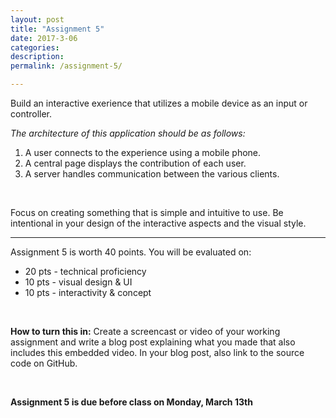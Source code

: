 ```yaml
---
layout: post
title: "Assignment 5"
date: 2017-3-06
categories:
description: 
permalink: /assignment-5/

---
```


Build an interactive exerience that utilizes a mobile device as an input or controller. 

*The architecture of this application should be as follows:*

1. A user connects to the experience using a mobile phone. 
2. A central page displays the contribution of each user.
3. A server handles communication between the various clients.

<br>

Focus on creating something that is simple and intuitive to use. Be intentional in your design of the interactive aspects and the visual style. 

<hr>

Assignment 5 is worth 40 points. You will be evaluated on: 

+ 20 pts - technical proficiency<br>
+ 10 pts - visual design & UI<br>
+ 10 pts - interactivity & concept

<br>

**How to turn this in:** Create a screencast or video of your working assignment and write a blog post explaining what you made that also includes this embedded video. In your blog post, also link to the source code on GitHub.

<br>

**Assignment 5 is due before class on Monday, March 13th** 